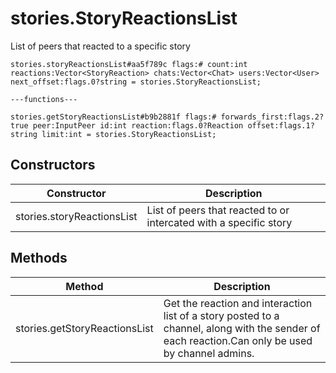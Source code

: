 # stories.StoryReactionsList
List of peers that reacted to a specific story

```
stories.storyReactionsList#aa5f789c flags:# count:int reactions:Vector<StoryReaction> chats:Vector<Chat> users:Vector<User> next_offset:flags.0?string = stories.StoryReactionsList;

---functions---

stories.getStoryReactionsList#b9b2881f flags:# forwards_first:flags.2?true peer:InputPeer id:int reaction:flags.0?Reaction offset:flags.1?string limit:int = stories.StoryReactionsList;
```

## Constructors
| Constructor | Description |
| ---- | ----------- |
| stories.storyReactionsList | List of peers that reacted to or intercated with a specific story |


## Methods
| Method | Description |
| ---- | ----------- |
| stories.getStoryReactionsList | Get the reaction and interaction list of a story posted to a channel, along with the sender of each reaction.Can only be used by channel admins. |



